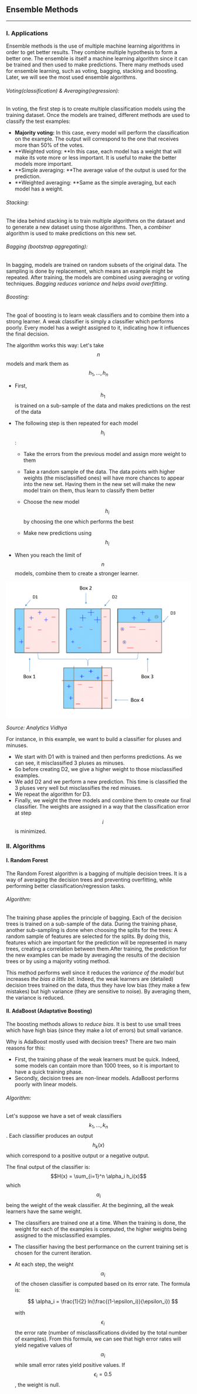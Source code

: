 ## Ensemble Methods

---

### I. Applications

Ensemble methods is the use of multiple machine learning algorithms in order to get better results. They combine multiple hypothesis to form a better one. The ensemble is itself a machine learning algorithm since it can be trained and then used to make predictions. There many methods used for ensemble learning, such as voting, bagging, stacking and boosting. Later, we will see the most used ensemble algorithms.

###### Voting\(classification\) & Averaging\(regression\):

In voting, the first step is to create multiple classification models using the training dataset. Once the models are trained, different methods are used to classify the test examples:

* **Majority voting:** In this case, every model will perform the classification on the example. The output will correspond to the one that receives more than 50% of the votes.
* **Weighted voting: **In this case, each model has a weight that will make its vote more or less important. It is useful to make the better models more important.
* **Simple averaging: **The average value of the output is used for the prediction.
* **Weighted averaging: **Same as the simple averaging, but each model has a weight.

###### Stacking:

The idea behind stacking is to train multiple algorithms on the dataset and to generate a new dataset using those algorithms. Then, a _combiner_ algorithm is used to make predictions on this new set.

###### Bagging \(bootstrap aggregating\):

In bagging, models are trained on random subsets of the original data. The sampling is done by replacement, which means an example might be repeated. After training, the models are combined using averaging or voting techniques. _Bagging reduces variance and helps avoid overfitting_.

###### Boosting:

The goal of boosting is to learn weak classifiers and to combine them into a strong learner. A weak classifier is simply a classifier which performs poorly. Every model has a weight assigned to it, indicating how it influences the final decision.

The algorithm works this way: Let's take $$n$$ models and mark them as $$h_1, ..., h_n$$

* First, $$h_1$$ is trained on a sub-sample of the data and makes predictions on the rest of the data
* The following step is then repeated for each model $$h_i$$:

  * Take the errors from the previous model and assign more weight to them

  * Take a random sample of the data. The data points with higher weights \(the misclassified ones\) will have more chances to appear into the new set. Having them in the new set will make the new model train on them, thus learn to classify them better

  * Choose the new model $$h_i$$ by choosing the one which performs the best

  * Make new predictions using $$h_i$$

* When you reach the limit of $$n$$ models, combine them to create a stronger learner.

![](/assets/boosting.png)

_Source: Analytics Vidhya_

For instance, in this example, we want to build a classifier for pluses and minuses.

* We start with D1 with is trained and then performs predictions. As we can see, it misclassified 3 pluses as minuses.
* So before creating D2, we give a higher weight to those misclassified examples.
* We add D2 and we perform a new prediction. This time is classified the 3 pluses very well but misclassifies the red minuses.
* We repeat the algorithm for D3.
* Finally, we  weight the three models and combine them to create our final classifier. The weights are assigned in a way that the classification error at step $$i$$ is minimized.

### II. Algorithms

#### I. Random Forest

The Random Forest algorithm is a bagging of multiple decision trees. It is a way of averaging the decision trees and preventing overfitting, while performing better classification/regression tasks.

###### Algorithm:

The training phase applies the principle of bagging. Each of the decision trees is trained on a sub-sample of the data. During the training phase, another sub-sampling is done when choosing the splits for the trees: A random sample of features are selected for the splits. By doing this, features which are important for the prediction will be represented in many trees, creating a correlation between them.After training, the prediction for the new examples can be made by averaging the results of the decision trees or by using a majority voting method.

This method performs well since it reduces the _variance of the model_ but increases _the bias a little bit_.  Indeed, the weak learners are \(detailed\) decision trees trained on the data, thus they have low bias \(they make a few mistakes\) but high variance \(they are sensitive to noise\). By averaging them, the variance is reduced.

#### II. AdaBoost \(Adaptative Boosting\)

The boosting methods allows to _reduce bias_. It is best to use small trees which have high bias \(since they make a lot of errors\) but small variance.

Why is AdaBoost mostly used with decision trees? There are two main reasons for this:

* First, the training phase of the weak learners must be quick. Indeed, some models can contain more than 1000 trees, so it is important to have a quick training phase.
* Secondly, decision trees are non-linear models. AdaBoost performs poorly with linear models.

###### Algorithm:

Let's suppose we have a set of weak classifiers $$k_1, ..., k_n$$. Each classifier produces an output $$h_k(x)$$ which correspond to a positive output or a negative output.

The final output of the classifier is: $$H(x) = \sum_{i=1}^n \alpha_i h_i(x)$$  which $$\alpha_i$$ being the weight of the weak classifier. At the beginning, all the weak learners have the same weight.

* The classifiers are trained one at a time. When the training is done, the weight for each of the examples is computed, the higher weights being assigned to the misclassified examples.
* The classifier having the best performance on the current training set is chosen for the current iteration.

* At each step, the weight $$\alpha_i$$ of the chosen classifier is computed based on its error rate. The formula is:


  $$
  \alpha_i = \frac{1}{2} ln(\frac{(1-\epsilon_i)}{\epsilon_i})
  $$


  with $$\epsilon_i$$ the error rate \(number of misclassifications divided by the total number of examples\). From this formula, we can see that high error rates will yield negative values of $$\alpha_i$$ while small error rates yield positive values. If $$\epsilon_i = 0.5$$, the weight is null.



